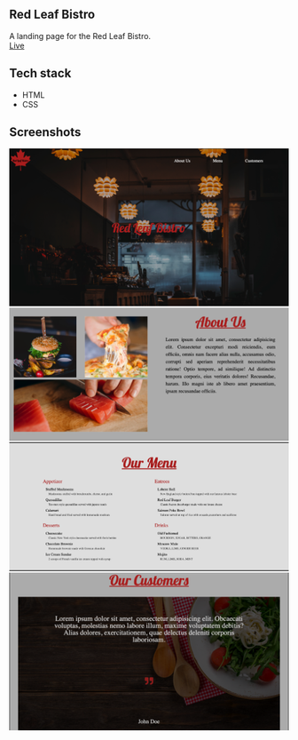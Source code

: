 ## Red Leaf Bistro
A landing page for the Red Leaf Bistro.
<br /> [Live](https://dmc09.github.io/RedLeafBistro/)

## Tech stack
* HTML
* CSS




## Screenshots
![Image of App](./images/Screenshot_1.png)
![Image of App 2](./images/Screenshot_2.png)
![Image of App 3](./images/Screenshot_3.png)
![Image of App 4](./images/Screenshot_4.png)
